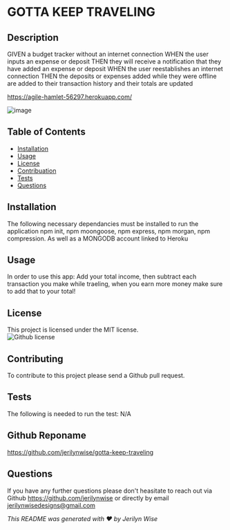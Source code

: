 # GOTTA KEEP TRAVELING
  ## Description

GIVEN a budget tracker without an internet connection
WHEN the user inputs an expense or deposit
THEN they will receive a notification that they have added an expense or deposit
WHEN the user reestablishes an internet connection
THEN the deposits or expenses added while they were offline are added to their transaction history and their totals are updated </br>

https://agile-hamlet-56297.herokuapp.com/</br>
  
![image](https://user-images.githubusercontent.com/102970872/187047585-e1e76d5d-e8a1-4c86-8a70-bb14125cf00f.png)


  ## Table of Contents

  * [Installation](#installation)</br>
  * [Usage](#usage)</br>
  * [License](#license)</br>
  * [Contribuation](#contributing)</br>
  * [Tests](#tests)</br>
  * [Questions](#questions)</br>

  ## Installation
  The following necessary dependancies must be installed to run the application
  npm init, npm moongoose, npm express, npm morgan, npm compression. As well as a MONGODB account linked to Heroku

  ## Usage
  In order to use this app:
  Add your total income, then subtract each transaction you make while traeling, when you earn more money make sure to add that to your total! 

  ## License
  This project is licensed under the MIT license.</br>
  ![Github license](https://img.shields.io/badge/license-MIT-blue.svg)

  ## Contributing
  To contribute to this project please send a Github pull request.

  ## Tests 
  The following is needed to run the test: N/A

  ## Github Reponame
  https://github.com/jerilynwise/gotta-keep-traveling

  ## Questions 
  If you have any further questions please don't heasitate to reach out via Github https://github.com/jerilynwise or directly by email jerilynwisedesigns@gmail.com
 

  _This README was generated with ❤️ by Jerilyn Wise_ 
